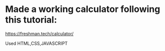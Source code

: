 # Made a working calculator following this tutorial:
https://freshman.tech/calculator/

Used HTML,CSS,JAVASCRIPT
